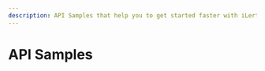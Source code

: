 ```yaml
---
description: API Samples that help you to get started faster with iLert REST API.
---
```


# API Samples

